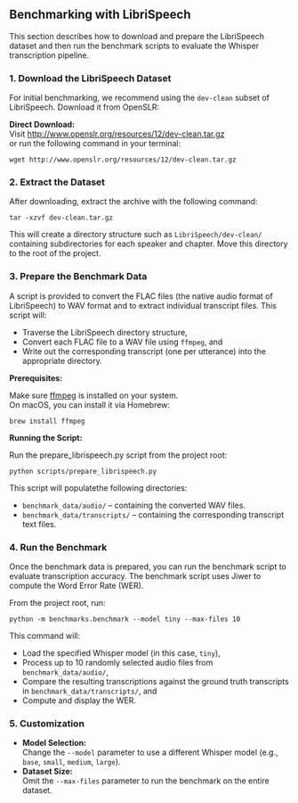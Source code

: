 ## **Benchmarking with LibriSpeech**

This section describes how to download and prepare the LibriSpeech dataset and then run the benchmark scripts to evaluate the Whisper transcription pipeline.

### **1\. Download the LibriSpeech Dataset**

For initial benchmarking, we recommend using the `dev-clean` subset of LibriSpeech. Download it from OpenSLR:

**Direct Download:**  
Visit http://www.openslr.org/resources/12/dev-clean.tar.gz  
or run the following command in your terminal:

```
wget http://www.openslr.org/resources/12/dev-clean.tar.gz
```

### **2\. Extract the Dataset**

After downloading, extract the archive with the following command:

```
tar -xzvf dev-clean.tar.gz
````

This will create a directory structure such as `LibriSpeech/dev-clean/` containing subdirectories for each speaker and chapter.
Move this directory to the root of the project.

### **3\. Prepare the Benchmark Data**

A script is provided to convert the FLAC files (the native audio format of LibriSpeech) to WAV format and to extract individual transcript files. This script will:

* Traverse the LibriSpeech directory structure,  
* Convert each FLAC file to a WAV file using `ffmpeg`, and  
* Write out the corresponding transcript (one per utterance) into the appropriate directory.

**Prerequisites:**

Make sure [ffmpeg](https://ffmpeg.org/) is installed on your system.  
On macOS, you can install it via Homebrew:

```
brew install ffmpeg
```

**Running the Script:**

Run the prepare_librispeech.py script from the project root:

```
python scripts/prepare_librispeech.py
```

This script will populatethe following directories:

* `benchmark_data/audio/` – containing the converted WAV files.  
* `benchmark_data/transcripts/` – containing the corresponding transcript text files.

### **4\. Run the Benchmark**

Once the benchmark data is prepared, you can run the benchmark script to evaluate transcription accuracy. The benchmark script uses Jiwer to compute the Word Error Rate (WER).

From the project root, run:

```
python -m benchmarks.benchmark --model tiny --max-files 10
````

This command will:

* Load the specified Whisper model (in this case, `tiny`),  
* Process up to 10 randomly selected audio files from `benchmark_data/audio/`,  
* Compare the resulting transcriptions against the ground truth transcripts in `benchmark_data/transcripts/`, and  
* Compute and display the WER.

### **5\. Customization**

* **Model Selection:**  
  Change the `--model` parameter to use a different Whisper model (e.g., `base`, `small`, `medium`, `large`).  
* **Dataset Size:**  
  Omit the `--max-files` parameter to run the benchmark on the entire dataset.


